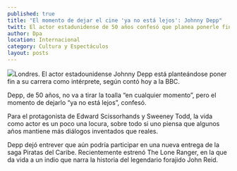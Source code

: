 ```yaml
---
published: true
title: "El momento de dejar el cine 'ya no está lejos': Johnny Depp"
twitt: El actor estadunidense de 50 años confesó que planea ponerle fin a su carrera como intérprete en un momento no muy lejano.
author: Dpa
location: Internacional
category: Cultura y Espectáculos
layout: posts
---
```


![](http://i.imgur.com/Qho4qjum.jpg)Londres. El actor estadounidense Johnny Depp está planteándose poner fin a su carrera como intérprete, según contó hoy a la BBC.

Depp, de 50 años, no va a tirar la toalla “en cualquier momento”, pero el momento de dejarlo “ya no está lejos”, confesó.

Para el protagonista de Edward Scissorhands y Sweeney Todd, la vida como actor es un poco una locura, sobre todo si uno piensa que algunos años mantiene más diálogos inventados que reales.

Depp dejó entrever que aún podría participar en una nueva entrega de la saga Piratas del Caribe. Recientemente estrenó The Lone Ranger, en la que da vida a un indio que narra la historia del legendario forajido John Reid.
